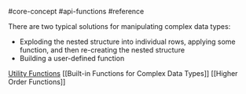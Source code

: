 #core-concept #api-functions #reference 

There are two typical solutions for manipulating complex
data types:
- Exploding the nested structure into individual rows, applying some function, and then re-creating the nested structure 
- Building a user-defined function

[Utility Functions](https://oreil.ly/gF-0D)
[[Built-in Functions for Complex Data Types]]
[[Higher Order Functions]]
